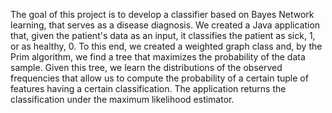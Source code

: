 The goal of this project is to develop a classifier based on Bayes Network learning, that serves as a disease diagnosis. We created a Java application that, given the patient's data as an input, it classifies the patient as sick, 1, or as healthy, 0. To this end, we created a weighted graph class and, by the Prim algorithm, we find a tree that maximizes the probability of the data sample. Given this tree, we learn the distributions of the observed frequencies that allow us to compute the probability of a certain tuple of features having a certain classification. The application returns the classification under the maximum likelihood estimator.
